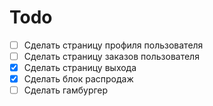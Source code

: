 # Todo

- [ ] Сделать страницу профиля пользователя
- [ ] Сделать страницу заказов пользователя
- [x] Сделать страницу выхода
- [x] Сделать блок распродаж
- [ ] Сделать гамбургер
